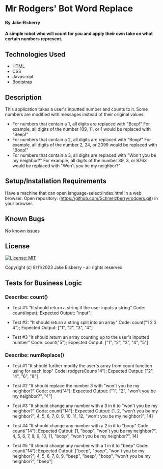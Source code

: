 # Mr Rodgers' Bot Word Replace

#### By Jake Elsberry

#### A simple robot who will count for you and apply their own take on what certain numbers represent.

## Technologies Used
* HTML
* CSS
* Javascript
* Bootstrap

## Description

This application takes a user's inputted number and counts to it. Some numbers are modified with messages instead of their original values. 

* For numbers that contain a 1, all digits are replaced with "Beep!"
For example, all digits of the number 109, 11, or 1 would be replaced with "Beep!"
* For numbers that contain a 2, all digits are replaced with "Boop!"
For example, all digits of the number 2, 24, or 2099 would be replaced with "Boop!"
* For numbers that contain a 3, all digits are replaced with "Won't you be my neighbor?"
For example, all digits of the number 39, 3, or 8763 would be replaced with "Won't you be my neighbor?"
## Setup/Installation Requirements
Have a machine that can open language-select/index.html in a web browser.
Open repository: (https://github.com/Schmelzberry/rodgers.git) in your browser.

## Known Bugs
No known issues

## License
[![License: MIT](https://img.shields.io/badge/License-MIT-yellow.svg)](https://opensource.org/licenses/MIT)

Copyright (c) 8/11/2023 Jake Elsberry - all rights reserved

## Tests for Business Logic

### Describe: count()

* Test #1: "It should return a string if the user inputs a string"
Code: count(input);
Expected Output: "input";

* Test #2: "It should return a string split into an array"
Code: count("1 2 3 4");
Expected Output: ["1", "2", "3", "4"]

* Test #3 "It should return an array counting up to the user's inputted number"
Code: count("5");
Expected Output: ["1", "2", "3", "4", "5"]


### Describe: numReplace() 

* Test #1 "It should further modify the user's array from count function using for each loop"
Code: rodgersCount("4");
Expected Output: ["2", "4", "6", "8"]

* Test #2 "It should replace the number 3 with "won't you be my neighbor?"
Code: count("4");
Expected Output: ["1", "2", "won't you be my neighbor?", "4"]

* Test #3 "It should change any number with a 3 in it to "won't you be my neighbor?"
Code: count("14");
Expected Output: [1, 2, "won't you be my neighbor?", 4, 5, 6, 7, 8, 9, 10, 11, 12, "won't you be my neighbor?", 14]

* Test #4 "It should change any number with a 2 in it to "boop"
Code: count("14");
Expected Output: [1, "boop", "won't you be my neighbor?", 4, 5, 6, 7, 8, 9, 10, 11, "boop", "won't you be my neighbor?", 14]

* Test #5 "It should change any number with a 1 in it to "beep"
Code: count("14");
Expected Output: ["beep", "boop", "won't you be my neighbor?", 4, 5, 6, 7, 8, 9, "beep", "beep", "boop", "won't you be my neighbor?", "beep"]
